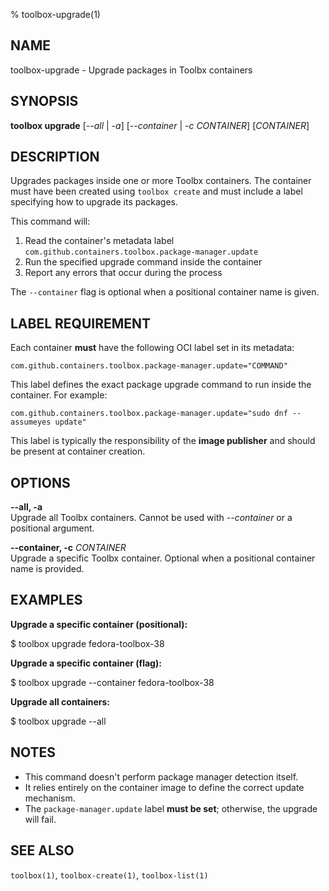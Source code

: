 
% toolbox-upgrade(1)

## NAME
toolbox-upgrade - Upgrade packages in Toolbx containers

## SYNOPSIS
**toolbox upgrade** [*--all* | *-a*] [*--container* | *-c* *CONTAINER*] [*CONTAINER*]

## DESCRIPTION
Upgrades packages inside one or more Toolbx containers. The container must have been created using `toolbox create` and must include a label specifying how to upgrade its packages.

This command will:
1. Read the container's metadata label `com.github.containers.toolbox.package-manager.update`
2. Run the specified upgrade command inside the container
3. Report any errors that occur during the process

The `--container` flag is optional when a positional container name is given.

## LABEL REQUIREMENT
Each container **must** have the following OCI label set in its metadata:

`com.github.containers.toolbox.package-manager.update="COMMAND"`

This label defines the exact package upgrade command to run inside the container. For example:

`com.github.containers.toolbox.package-manager.update="sudo dnf --assumeyes update"`

This label is typically the responsibility of the **image publisher** and should be present at container creation.

## OPTIONS

**--all, -a**  
Upgrade all Toolbx containers. Cannot be used with *--container* or a positional argument.

**--container, -c** *CONTAINER*  
Upgrade a specific Toolbx container. Optional when a positional container name is provided.

## EXAMPLES

**Upgrade a specific container (positional):**

$ toolbox upgrade fedora-toolbox-38


**Upgrade a specific container (flag):**

$ toolbox upgrade --container fedora-toolbox-38


**Upgrade all containers:**

$ toolbox upgrade --all


## NOTES

- This command doesn't perform package manager detection itself.
- It relies entirely on the container image to define the correct update mechanism.
- The `package-manager.update` label **must be set**; otherwise, the upgrade will fail.

## SEE ALSO
`toolbox(1)`, `toolbox-create(1)`, `toolbox-list(1)`
